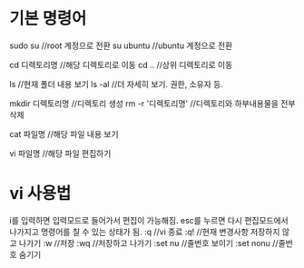 # 기본 명령어
sudo su //root 계정으로 전환
su ubuntu //ubuntu 계정으로 전환

cd 디렉토리명 //해당 디렉토리로 이동
cd .. //상위 디렉토리로 이동

ls //현재 폴더 내용 보기
ls -al //더 자세히 보기. 권한, 소유자 등.

mkdir 디렉토리명 //디렉토리 생성
rm -r '디렉토리명' //디렉토리와 하부내용물을 전부 삭제

cat 파일명 //해당 파일 내용 보기

vi 파일명 //해당 파일 편집하기

# vi 사용법
i를 입력하면 입력모드로 들어가서 편집이 가능해짐.
esc를 누르면 다시 편집모드에서 나가지고 명령어를 칠 수 있는 상태가 됨.
:q //vi 종료
:q! //현재 변경사항 저장하지 않고 나가기
:w //저장
:wq //저장하고 나가기
:set nu //줄번호 보이기
:set nonu //줄번호 숨기기
